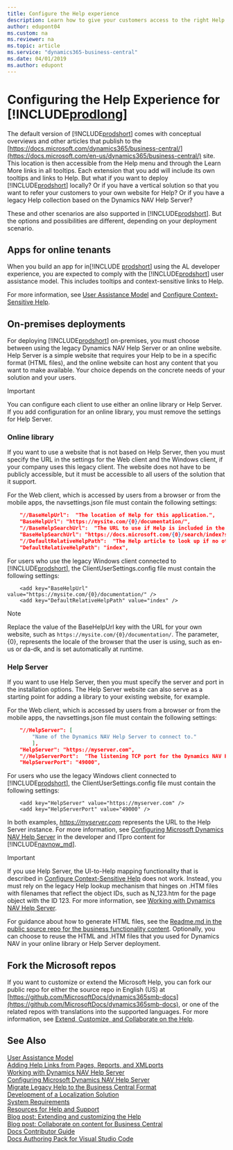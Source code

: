 ```yaml
---
title: Configure the Help experience
description: Learn how to give your customers access to the right Help content.
author: edupont04
ms.custom: na
ms.reviewer: na
ms.topic: article
ms.service: "dynamics365-business-central"
ms.date: 04/01/2019
ms.author: edupont
---
```


# Configuring the Help Experience for [!INCLUDE[prodlong](../developer/includes/prodlong.md)]

The default version of [!INCLUDE[prodshort](../developer/includes/prodshort.md)] comes with conceptual overviews and other articles that publish to the [https://docs.microsoft.com/dynamics365/business-central/](https://docs.microsoft.com/en-us/dynamics365/business-central/) site. This location is then accessible from the Help menu and through the Learn More links in all tooltips. Each extension that you add will include its own tooltips and links to Help. But what if you want to deploy [!INCLUDE[prodshort](../developer/includes/prodshort.md)] locally? Or if you have a vertical solution so that you want to refer your customers to your own website for Help? Or if you have a legacy Help collection based on the Dynamics NAV Help Server?  

These and other scenarios are also supported in [!INCLUDE[prodshort](../developer/includes/prodshort.md)]. But the options and possibilities are different, depending on your deployment scenario.  

## Apps for online tenants

When you build an app for in[!INCLUDE [prodshort](../developer/includes/prodshort.md)] using the AL developer experience, you are expected to comply with the [!INCLUDE[prodshort](../developer/includes/prodshort.md)] user assistance model. This includes tooltips and context-sensitive links to Help.  

For more information, see [User Assistance Model](../user-assistance.md) and [Configure Context-Sensitive Help](../help/context-sensitive-help.md).  

## On-premises deployments

For deploying [!INCLUDE[prodshort](../developer/includes/prodshort.md)] on-premises, you must choose between using the legacy Dynamics NAV Help Server or an online website. Help Server is a simple website that requires your Help to be in a specific format (HTML files), and the online website can host any content that you want to make available. Your choice depends on the concrete needs of your solution and your users.  

> [!IMPORTANT]
> You can configure each client to use either an online library or Help Server. If you add configuration for an online library, you must remove the settings for Help Server.  

### Online library

If you want to use a website that is not based on Help Server, then you must specify the URL in the settings for the Web client and the Windows client, if your company uses this legacy client. The website does not have to be publicly accessible, but it must be accessible to all users of the solution that it support.  

For the Web client, which is accessed by users from a browser or from the mobile apps, the navsettings.json file must contain the following settings:

```json
    "//BaseHelpUrl":  "The location of Help for this application.",
    "BaseHelpUrl": "https://mysite.com/{0}/documentation/",
    "//BaseHelpSearchUrl":  "The URL to use if Help is included in the Search functionality in Business Central.",
    "BaseHelpSearchUrl": "https://docs.microsoft.com/{0}/search/index?search={1}&scope=BusinessCentral",
    "//DefaultRelativeHelpPath":  "The Help article to look up if no other article can be found.",
    "DefaultRelativeHelpPath": "index",
```

For users who use the legacy Windows client connected to [!INCLUDE[prodshort](../developer/includes/prodshort.md)], the ClientUserSettings.config file must contain the following settings:

```
    <add key="BaseHelpUrl" value="https://mysite.com/{0}/documentation/" />
    <add key="DefaultRelativeHelpPath" value="index" />
```

> [!NOTE]
> Replace the value of the BaseHelpUrl key with the URL for your own website, such as `https://mysite.com/{0}/documentation/`. The parameter, {0}, represents the locale of the browser that the user is using, such as en-us or da-dk, and is set automatically at runtime.

### Help Server

If you want to use Help Server, then you must specify the server and port in the installation options. The Help Server website can also serve as a starting point for adding a library to your existing website, for example.  

For the Web client, which is accessed by users from a browser or from the mobile apps, the navsettings.json file must contain the following settings:

```json
    "//HelpServer": [
        "Name of the Dynamics NAV Help Server to connect to."
        ],
    "HelpServer": "https://myserver.com",
    "//HelpServerPort":  "The listening TCP port for the Dynamics NAV Help Server. Valid range: 1-65535",
    "HelpServerPort": "49000",
```

For users who use the legacy Windows client connected to [!INCLUDE[prodshort](../developer/includes/prodshort.md)], the ClientUserSettings.config file must contain the following settings:

```
    <add key="HelpServer" value="https://myserver.com" />
    <add key="HelpServerPort" value="49000" />
```

In both examples, *https://myserver.com* represents the URL to the Help Server instance. For more information, see [Configuring Microsoft Dynamics NAV Help Server](/dynamics-nav/configuring-microsoft-dynamics-nav-help-server) in the developer and ITpro content for [!INCLUDE[navnow_md](../developer/includes/navnow_md.md)].  

> [!IMPORTANT]
> If you use Help Server, the UI-to-Help mapping functionality that is described in [Configure Context-Sensitive Help](../help/context-sensitive-help.md) does not work. Instead, you must rely on the legacy Help lookup mechanism that hinges on .HTM files with filenames that reflect the object IDs, such as N_123.htm for the page object with the ID 123. For more information, see [Working with Dynamics NAV Help Server](/dynamics-nav/microsoft-dynamics-nav-help-server?target=_blank).  

For guidance about how to generate HTML files, see the [Readme.md in the public source repo for the business functionality content](https://github.com/MicrosoftDocs/dynamics365smb-docs?target=_blank#building-html-files). Optionally, you can choose to reuse the HTML and .HTM files that you used for Dynamics NAV in your online library or Help Server deployment.  

## Fork the Microsoft repos

If you want to customize or extend the Microsoft Help, you can fork our public repo for either the source repo in English (US) at [https://github.com/MicrosoftDocs/dynamics365smb-docs](https://github.com/MicrosoftDocs/dynamics365smb-docs), or one of the related repos with translations into the supported languages. For more information, see [Extend, Customize, and Collaborate on the Help](../help/contributor-guide.md).  

## See Also

[User Assistance Model](../user-assistance.md)  
[Adding Help Links from Pages, Reports, and XMLports](../developer/devenv-adding-help-links-from-pages-tables-xmlports.md)  
[Working with Dynamics NAV Help Server](/dynamics-nav/microsoft-dynamics-nav-help-server)  
[Configuring Microsoft Dynamics NAV Help Server](/dynamics-nav/configuring-microsoft-dynamics-nav-help-server)  
[Migrate Legacy Help to the Business Central Format](../upgrade/migrate-help.md)  
[Development of a Localization Solution](../developer/readiness/readiness-develop-localization.md)  
[System Requirements](system-requirement-business-central.md)  
[Resources for Help and Support](../help-and-support.md)  
[Blog post: Extending and customizing the Help](https://community.dynamics.com/business/b/businesscentraldevitpro/archive/2018/12/11/extending-and-customizing-help)  
[Blog post: Collaborate on content for Business Central](https://community.dynamics.com/business/b/businesscentraldevitpro/archive/2018/12/15/collaborate-on-content-for-business-central)  
[Docs Contributor Guide](/contribute/)  
[Docs Authoring Pack for Visual Studio Code](/contribute/how-to-write-docs-auth-pack)  

